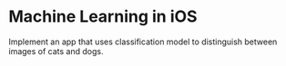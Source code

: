 # Machine Learning in iOS 

Implement an app that uses classification model to distinguish between images of cats and dogs.
